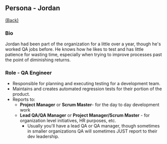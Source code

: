 ## Persona - Jordan

<a href="javascript:history.back()">(Back)</a>

### Bio

Jordan had been part of the organization for a little over a year, though he's
worked QA jobs before. He knows how he likes to test and has little patience for
wasting time, especially when trying to improve processes past the point of
diminishing returns.

### Role - QA Engineer

- Responsible for planning and executing testing for a development team.
- Maintains and creates automated regression tests for their portion of the
  product.
- Reports to:
  - **Project Manager** or **Scrum Master**- for the day to day development work
  - **Lead QA/QA Manager** or **Project Manager/Scrum Master** - for
    organization level initiatives, HR purposes, etc.
    - Usually you'll have a lead QA or QA manager, though sometimes in smaller
      organizations QA will sometimes JUST report to their dev leadership.
